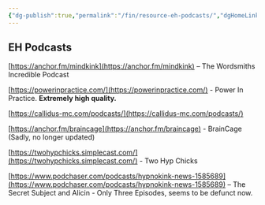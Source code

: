 ```yaml
---
{"dg-publish":true,"permalink":"/fin/resource-eh-podcasts/","dgHomeLink":true,"dgPassFrontmatter":false}
---
```



## EH Podcasts

[https://anchor.fm/mindkink](https://anchor.fm/mindkink) – The Wordsmiths Incredible Podcast

[https://powerinpractice.com/](https://powerinpractice.com/) - Power In Practice. **Extremely high quality.**

[https://callidus-mc.com/podcasts/](https://callidus-mc.com/podcasts/)

[https://anchor.fm/braincage](https://anchor.fm/braincage) - BrainCage (Sadly, no longer updated)

[https://twohypchicks.simplecast.com/](https://twohypchicks.simplecast.com/) - Two Hyp Chicks

[https://www.podchaser.com/podcasts/hypnokink-news-1585689](https://www.podchaser.com/podcasts/hypnokink-news-1585689) – The Secret Subject and Alicin - Only Three Episodes, seems to be defunct now.
